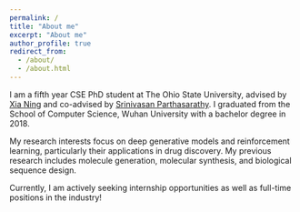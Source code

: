 ```yaml
---
permalink: /
title: "About me"
excerpt: "About me"
author_profile: true
redirect_from: 
  - /about/
  - /about.html
---
```


I am a fifth year CSE PhD student at The Ohio State University, advised by [Xia Ning](https://cse.osu.edu/people/ning.104) and co-advised by [Srinivasan Parthasarathy](http://web.cse.ohio-state.edu/~parthasarathy.2/). I graduated from the School of Computer Science, Wuhan University with a bachelor degree in 2018.

My research interests focus on deep generative models and reinforcement learning, particularly their applications in drug discovery. My previous research includes molecule generation, molecular synthesis, and biological sequence design.

Currently, I am actively seeking internship opportunities as well as full-time positions in the industry!
